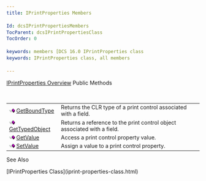 ```yaml
---
title: IPrintProperties Members

Id: dcsIPrintPropertiesMembers
TocParent: dcsIPrintPropertiesClass
TocOrder: 0

keywords: members [DCS 16.0 IPrintProperties class
keywords: IPrintProperties class, all members

---
```


[IPrintProperties Overview](iprint-properties-class.html) 
Public Methods

<br />


|      |      |
| ---- | ---- |
| <img alt="public property" src="images/public-method.gif" x-maintain-ratio="TRUE" width="15" height="11" border="0" /> [ GetBoundType](iprint-properties-class-get-bound-type-method.html) | Returns the CLR type of a print control associated with a field. |
| <img alt="public property" src="images/public-method.gif" x-maintain-ratio="TRUE" width="15" height="11" border="0" /> [ GetTypedObject](iprint-properties-class-get-typed-object-method.html) | Returns a reference to the print control object associated with a field. |
| <img alt="public property" src="images/public-method.gif" x-maintain-ratio="TRUE" width="15" height="11" border="0" /> [ GetValue](iprint-properties-class-get-value-method.html) | Access a print control property value. |
| <img alt="public property" src="images/public-method.gif" x-maintain-ratio="TRUE" width="15" height="11" border="0" /> [ SetValue](iprint-properties-class-set-value-method.html) | Assign a value to a print control property. |



See Also

<dl />
      [IPrintProperties Class](iprint-properties-class.html)

